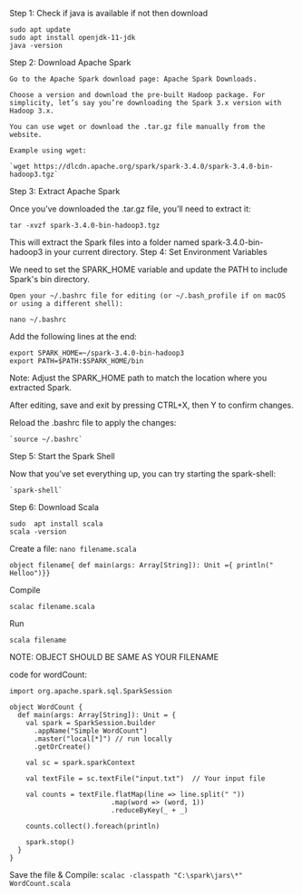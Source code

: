 Step 1: Check if java is available if not then download
```
sudo apt update
sudo apt install openjdk-11-jdk
java -version
```

Step 2: Download Apache Spark

    Go to the Apache Spark download page: Apache Spark Downloads.

    Choose a version and download the pre-built Hadoop package. For simplicity, let’s say you’re downloading the Spark 3.x version with Hadoop 3.x.

    You can use wget or download the .tar.gz file manually from the website.

    Example using wget:

    `wget https://dlcdn.apache.org/spark/spark-3.4.0/spark-3.4.0-bin-hadoop3.tgz`

Step 3: Extract Apache Spark

Once you’ve downloaded the .tar.gz file, you’ll need to extract it:

`tar -xvzf spark-3.4.0-bin-hadoop3.tgz`

This will extract the Spark files into a folder named spark-3.4.0-bin-hadoop3 in your current directory.
Step 4: Set Environment Variables

We need to set the SPARK_HOME variable and update the PATH to include Spark's bin directory.

    Open your ~/.bashrc file for editing (or ~/.bash_profile if on macOS or using a different shell):

`nano ~/.bashrc`

Add the following lines at the end:
```
export SPARK_HOME=~/spark-3.4.0-bin-hadoop3
export PATH=$PATH:$SPARK_HOME/bin
```

Note: Adjust the SPARK_HOME path to match the location where you extracted Spark.

After editing, save and exit by pressing CTRL+X, then Y to confirm changes.

Reload the .bashrc file to apply the changes:

    `source ~/.bashrc`

Step 5: Start the Spark Shell

Now that you’ve set everything up, you can try starting the spark-shell:

    `spark-shell`

Step 6: Download Scala

```
sudo  apt install scala 
scala -version
```



Create a file:
 `nano filename.scala`

`object filename{
   def main(args: Array[String]): Unit ={
        println(" Helloo")}}
`

Compile 

`scalac filename.scala`

Run

`scala filename`


NOTE: OBJECT SHOULD BE SAME AS YOUR FILENAME

code for wordCount:

```
import org.apache.spark.sql.SparkSession

object WordCount {
  def main(args: Array[String]): Unit = {
    val spark = SparkSession.builder
      .appName("Simple WordCount")
      .master("local[*]") // run locally
      .getOrCreate()

    val sc = spark.sparkContext

    val textFile = sc.textFile("input.txt")  // Your input file

    val counts = textFile.flatMap(line => line.split(" "))
                         .map(word => (word, 1))
                         .reduceByKey(_ + _)

    counts.collect().foreach(println)

    spark.stop()
  }
}
```

Save the file & Compile:
`scalac -classpath "C:\spark\jars\*" WordCount.scala`

